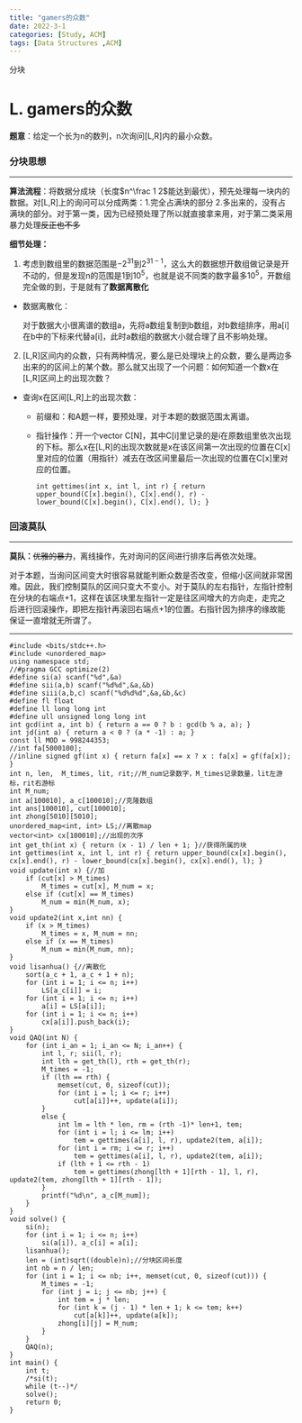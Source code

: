 ```yaml
---
title: "gamers的众数"
date: 2022-3-1
categories: [Study, ACM]
tags: [Data Structures ,ACM]
---
```


分块

<!-- more -->

# L. gamers的众数 

**题意**：给定一个长为n的数列，n次询问[L,R]内的最小众数。

### 分块思想

***

**算法流程**：将数据分成块（长度$n^\frac 1 2$能达到最优），预先处理每一块内的数据。对[L,R]上的询问可以分成两类：1.完全占满块的部分 2.多出来的，没有占满块的部分。对于第一类，因为已经预处理了所以就直接拿来用，对于第二类采用暴力处理~~反正也不多~~

**细节处理：**

1. 考虑到数组里的数据范围是$-2^{31}$到$2^{31-1}$，这么大的数据想开数组做记录是开不动的，但是发现n的范围是1到$10^5$，也就是说不同类的数字最多$10^5$，开数组完全做的到，于是就有了**数据离散化**

* 数据离散化：

  对于数据大小很离谱的数组a，先将a数组复制到b数组，对b数组排序，用a[i]在b中的下标来代替a[i]，此时a数组的数据大小就合理了且不影响处理。

2. [L,R]区间内的众数，只有两种情况，要么是已处理块上的众数，要么是两边多出来的的区间上的某个数。那么就又出现了一个问题：如何知道一个数x在[L,R]区间上的出现次数？

* 查询x在区间[L,R]上的出现次数：

  * 前缀和：和A题一样，要预处理，对于本题的数据范围太离谱。

  * 指针操作：开一个vector<int> C[N]，其中C[i]里记录的是i在原数组里依次出现的下标。那么x在[L,R]的出现次数就是x在该区间第一次出现的位置在C[x]里对应的位置（用指针）减去在改区间里最后一次出现的位置在C[x]里对应的位置。

    ```
    int gettimes(int x, int l, int r) { return upper_bound(C[x].begin(), C[x].end(), r) - lower_bound(C[x].begin(), C[x].end(), l); }
    ```

### 回滚莫队

***

**莫队：**~~优雅的暴力~~，离线操作，先对询问的区间进行排序后再依次处理。

对于本题，当询问区间变大时很容易就能判断众数是否改变，但缩小区间就非常困难。因此，我们控制莫队的区间只变大不变小。对于莫队的左右指针，左指针控制在分块的右端点+1，这样在该区块里左指针一定是往区间增大的方向走，走完之后进行回滚操作，即把左指针再滚回右端点+1的位置。右指针因为排序的缘故能保证一直增就无所谓了。

***

```
#include <bits/stdc++.h>
#include <unordered_map>
using namespace std;
//#pragma GCC optimize(2)
#define si(a) scanf("%d",&a)
#define sii(a,b) scanf("%d%d",&a,&b)
#define siii(a,b,c) scanf("%d%d%d",&a,&b,&c)
#define fl float
#define ll long long int
#define ull unsigned long long int
int gcd(int a, int b) { return a == 0 ? b : gcd(b % a, a); }
int jd(int a) { return a < 0 ? (a * -1) : a; }
const ll MOD = 998244353;
//int fa[5000100];
//inline signed gf(int x) { return fa[x] == x ? x : fa[x] = gf(fa[x]); }
int n, len,  M_times, lit, rit;//M_num记录数字，M_times记录数量，lit左游标，rit右游标
int M_num;
int a[100010], a_c[100010];//克隆数组
int ans[100010], cut[100010];
int zhong[5010][5010];
unordered_map<int, int> LS;//离散map
vector<int> cx[100010];//出现的次序
int get_th(int x) { return (x - 1) / len + 1; }//获得所属的块
int gettimes(int x, int l, int r) { return upper_bound(cx[x].begin(), cx[x].end(), r) - lower_bound(cx[x].begin(), cx[x].end(), l); }
void update(int x) {//加
	if (cut[x] > M_times) 
		M_times = cut[x], M_num = x;
	else if (cut[x] == M_times)
		M_num = min(M_num, x);
}
void update2(int x,int nn) {
	if (x > M_times) 
		M_times = x, M_num = nn;
	else if (x == M_times)
		M_num = min(M_num, nn);
}
void lisanhua() {//离散化
	sort(a_c + 1, a_c + 1 + n);
	for (int i = 1; i <= n; i++)
		LS[a_c[i]] = i;
	for (int i = 1; i <= n; i++)
		a[i] = LS[a[i]];
	for (int i = 1; i <= n; i++)
		cx[a[i]].push_back(i);
}
void QAQ(int N) {
	for (int i_an = 1; i_an <= N; i_an++) {
		int l, r; sii(l, r);
		int lth = get_th(l), rth = get_th(r);
		M_times = -1;
		if (lth == rth) {
			memset(cut, 0, sizeof(cut));
			for (int i = l; i <= r; i++)
				cut[a[i]]++, update(a[i]);
		}
		else {		
			int lm = lth * len, rm = (rth -1)* len+1, tem;
			for (int i = l; i <= lm; i++) 
				tem = gettimes(a[i], l, r), update2(tem, a[i]);
			for (int i = rm; i <= r; i++) 
				tem = gettimes(a[i], l, r), update2(tem, a[i]);
			if (lth + 1 <= rth - 1)
				tem = gettimes(zhong[lth + 1][rth - 1], l, r), update2(tem, zhong[lth + 1][rth - 1]);
		}
		printf("%d\n", a_c[M_num]);
	}
}
void solve() {
	si(n);
	for (int i = 1; i <= n; i++)
		si(a[i]), a_c[i] = a[i];
	lisanhua();
	len = (int)sqrt((double)n);//分块区间长度
	int nb = n / len;
	for (int i = 1; i <= nb; i++, memset(cut, 0, sizeof(cut))) {
		M_times = -1;
		for (int j = i; j <= nb; j++) {
			int tem = j * len;
			for (int k = (j - 1) * len + 1; k <= tem; k++)
				cut[a[k]]++, update(a[k]);
			zhong[i][j] = M_num;
		}
	}
	QAQ(n);
}
int main() {
	int t;
	/*si(t);
	while (t--)*/
	solve();
	return 0;
}
```

